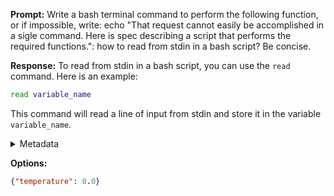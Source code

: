 **Prompt:**
Write a bash terminal command to perform the following function, or if impossible, write: echo "That request cannot easily be accomplished in a sigle command. Here is spec describing a script that performs the required functions.": how to read from stdin in a bash script? Be concise.


**Response:**
To read from stdin in a bash script, you can use the `read` command. Here is an example:

```bash
read variable_name
```

This command will read a line of input from stdin and store it in the variable `variable_name`.

<details><summary>Metadata</summary>

- Duration: 2352 ms
- Datetime: 2023-09-19T22:03:24.002243
- Model: gpt-3.5-turbo-0613

</details>

**Options:**
```json
{"temperature": 0.0}
```

